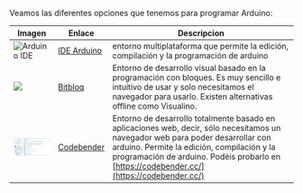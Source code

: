 Veamos las diferentes opciones que tenemos para programar Arduino:

| Imagen|Enlace|Descripcion|
|---|---|---|
|![Arduino IDE](http://upload.wikimedia.org/wikipedia/commons/a/a7/Arduino_IDE_-_v0011_Alpha.png "Arduino IDE")|[IDE Arduino](http://arduino.cc/en/Main/Software)|entorno multiplataforma que permite la edición, compilación y la programación de arduino
| ![](http://diwo.bq.com/wp-content/uploads/2014/11/curso_bitbloq.png)|[Bitbloq](http://bitbloq.bq.com/ "bitbloq")| Entorno de desarrollo visual basado en la programación con bloques. Es muy sencillo e intuitivo de usar y solo necesitamos el navegador para usarlo. Existen alternativas offline como Visualino.
|![codebender](./images/codebender.png "codebender")| [Codebender](http://codebender.cc "codebender")| Entorno de desarrollo totalmente basado en aplicaciones web, decir, sólo necesitamos un navegador web para poder desarrollar con arduino. Permite la edición, compilación y la programación de arduino. Podéis probarlo en [https://codebender.cc/](https://codebender.cc/)|
